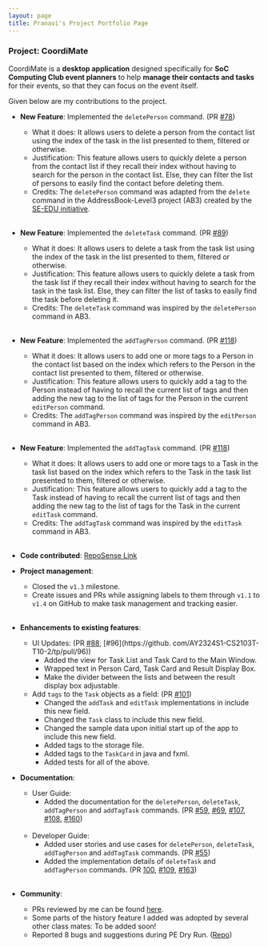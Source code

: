 ```yaml
---
layout: page
title: Pranavi's Project Portfolio Page
---
```


### Project: CoordiMate

CoordiMate is a **desktop application** designed specifically for **SoC Computing Club event planners** to help **manage their contacts and tasks** for their events, so that they can focus on the event itself.

Given below are my contributions to the project.

* **New Feature**: Implemented the `deletePerson` command. (PR [#78](https://github.com/AY2324S1-CS2103T-T10-2/tp/pull/78))
    * What it does: It allows users to delete a person from the contact list using the index of the task in the list 
      presented to them, filtered or otherwise.
    * Justification: This feature allows users to quickly delete a person from the contact list if they recall their 
      index without having to search for the person in the contact list. Else, they can filter the list of persons 
      to easily find the contact before deleting them.
    * Credits: The `deletePerson` command was adapted from the `delete` command in the AddressBook-Level3 project 
      (AB3) created by the [SE-EDU initiative](https://se-education.org). <br><br>

* **New Feature**: Implemented the `deleteTask` command. (PR [#89](https://github.com/AY2324S1-CS2103T-T10-2/tp/pull/89))
    * What it does: It allows users to delete a task from the task list using the index of the task in the list 
  presented to them, filtered or otherwise.
    * Justification: This feature allows users to quickly delete a task from the task list if they recall their index without having to search for the task in the task list. Else, they can filter the list of tasks to easily find the task before deleting it.
    * Credits: The `deleteTask` command was inspired by the `deletePerson` command in AB3.<br><br>

* **New Feature**: Implemented the `addTagPerson` command. (PR [#118](https://github.com/AY2324S1-CS2103T-T10-2/tp/pull/118))
    * What it does: It allows users to add one or more tags to a Person in the contact list based on the index which 
      refers to the Person in the contact list presented to them, filtered or otherwise.
    * Justification: This feature allows users to quickly add a tag to the Person instead of having to recall the 
      current list of tags and then adding the new tag to the list of tags for the Person in the current 
      `editPerson` command.
    * Credits: The `addTagPerson` command was inspired by the `editPerson` command in AB3.<br><br>

* **New Feature**: Implemented the `addTagTask` command. (PR [#118](https://github.com/AY2324S1-CS2103T-T10-2/tp/pull/118))
  * What it does: It allows users to add one or more tags to a Task in the task list based on the index which
    refers to the Task in the task list presented to them, filtered or otherwise.
  * Justification: This feature allows users to quickly add a tag to the Task instead of having to recall the
    current list of tags and then adding the new tag to the list of tags for the Task in the current
    `editTask` command.
  * Credits: The `addTagTask` command was inspired by the `editTask` command in AB3.<br><br>

<div style="page-break-after: always;"></div>

* **Code contributed**: [RepoSense Link](https://nus-cs2103-ay2324s1.github.io/tp-dashboard/?search=pra-navi&breakdown=true)

* **Project management**:
    * Closed the `v1.3` milestone.
    * Create issues and PRs while assigning labels to them through `v1.1` to `v1.4` on GitHub to make task 
      management and tracking easier.<br><br>

* **Enhancements to existing features**:
    * UI Updates: (PR [#88](https://github.com/AY2324S1-CS2103T-T10-2/tp/pull/88), [#96](https://github.
      com/AY2324S1-CS2103T-T10-2/tp/pull/96))
      * Added the view for Task List and Task Card to the Main Window.
      * Wrapped text in Person Card, Task Card and Result Display Box.
      * Make the divider between the lists and between the result display box adjustable.
    * Add `tags` to the `Task` objects as a field: (PR [#101](https://github.com/AY2324S1-CS2103T-T10-2/tp/pull/101))
      * Changed the `addTask` and `editTask` implementations in include this new field.
      * Changed the `Task` class to include this new field.
      * Changed the sample data upon initial start up of the app to include this new field.
      * Added tags to the storage file.
      * Added tags to the `TaskCard` in java and fxml.
      * Added tests for all of the above.

* **Documentation**:
    * User Guide:
        * Added the documentation for the `deletePerson`, `deleteTask`, `addTagPerson` and `addTagTask` commands. 
          (PR [#59](https://github.com/AY2324S1-CS2103T-T10-2/tp/pull/59), [#69](https://github.com/AY2324S1-CS2103T-T10-2/tp/pull/69), [#107](https://github.com/AY2324S1-CS2103T-T10-2/tp/pull/107), 
          [#108](https://github.com/AY2324S1-CS2103T-T10-2/tp/pull/108), [#160](https://github.com/AY2324S1-CS2103T-T10-2/tp/pull/160)) 
          <br><br>
    * Developer Guide:
        * Added user stories and use cases for `deletePerson`, `deleteTask`, `addTagPerson` and `addTagTask` 
          commands. (PR [#55](https://github.com/AY2324S1-CS2103T-T10-2/tp/pull/55))
        * Added the implementation details of `deleteTask` and `addTagPerson` commands. (PR [100](https://github.com/AY2324S1-CS2103T-T10-2/tp/pull/100), [#109](https://github.com/AY2324S1-CS2103T-T10-2/tp/pull/109), 
          [#163](https://github.com/AY2324S1-CS2103T-T10-2/tp/pull/163)) 
          <br><br>

* **Community**:
    * PRs reviewed by me can be found [here](https://github.com/AY2324S1-CS2103T-T10-2/tp/pulls?q=is%3Apr+reviewed-by%3Apra-navi).
    * Some parts of the history feature I added was adopted by several other class mates: To be added soon!
    * Reported 8 bugs and suggestions during PE Dry Run. ([Repo](https://github.com/pra-navi/ped/issues))<br><br>
